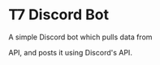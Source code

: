 # T7 Discord Bot

A simple Discord bot which pulls data from 

[fANZYo's]: https://github.com/fANZYo/T7api

 API, and posts it using Discord's API.

